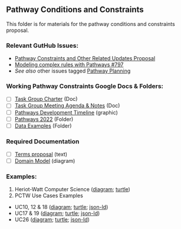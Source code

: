 ## Pathway Conditions and Constraints

This folder is for materials for the pathway conditions and constraints proposal.

### Relevant GutHub Issues:
- [Pathway Constraints and Other Related Updates Proposal](https://github.com/CredentialEngine/Schema-Development/issues/807)
- [Modeling complex rules with Pathways #797](https://github.com/CredentialEngine/Schema-Development/issues/797)
- *See also* other issues tagged [Pathway Planning](https://github.com/CredentialEngine/Schema-Development/labels/Pathway%20Planning)

### Working Pathway Constraints Google Docs & Folders:
- [ ] [Task Group Charter](https://docs.google.com/document/d/1xVOtn3kDq6hgQJVoQIqxXg9HRNe1Fa9qet_Pw-ZF8Dg/edit?usp=sharing) (Doc)
- [ ] [Task Group Meeting Agenda & Notes](https://docs.google.com/document/d/151fewrObFNi3VJMgiS7tOGzaR7SnkozKoMCr_MSftSs/edit?usp=sharing) (Doc)
- [ ] [Pathways Development Timeline](https://drive.google.com/file/d/1sVjJHGZJEBR5P22hLoxdArHE6zHV3r-z/view?usp=sharing) (graphic)
- [ ] [Pathways 2022](https://drive.google.com/drive/folders/1ypX65aBa7KrXdd9Ft0s-PMV3Qi0_Pnjb?usp=sharing) (Folder)
- [ ] [Data Examples](https://docs.google.com/document/d/1d4oILh3RJR5u18HkB_wZ3XaNJbh2CjTn1hun4uKyK_U/edit?usp=sharing) (Folder)

### Required Documentation
- [ ] [Terms proposal](https://github.com/CredentialEngine/Schema-Development/blob/master/PathwaysConditionsAndConstraints/proposal.txt) (text)
- [ ] [Domain Model](https://drive.google.com/file/d/1grjaTLRDijtzBdpsCfy6TsI6Bwg7OnGz/view?usp=sharing) (diagram)

### Examples:
 1. Heriot-Watt Computer Science ([diagram](https://drive.google.com/file/d/1qQjhMYfD2L_-XrHtFCtRXtir8kcrZMgV/view?usp=sharing); [turtle](https://github.com/CredentialEngine/Schema-Development/blob/master/Pathway-Examples/HeriotWatt/pathway.ttl))
 2. PCTW Use Cases Examples
 * UC10, 12 & 18 ([diagram](https://drive.google.com/file/d/1fiqc2q0PYsS5viAkagG7lpTC4Zumg3p2/view?usp=sharing); [turtle](); [json-ld]())
 * UC17 & 19 ([diagram](https://drive.google.com/file/d/1FrO1mgENJnGNzNnPg6EMTx-2Pt4A5RAf/view?usp=sharing); [turtle](); [json-ld]())
 * UC26 ([diagram](https://drive.google.com/file/d/1hvYPk-lQk-3h1K59Vk0AUTtxcR-Ha-Y5/view?usp=sharing); [turtle](); [json-ld]())
